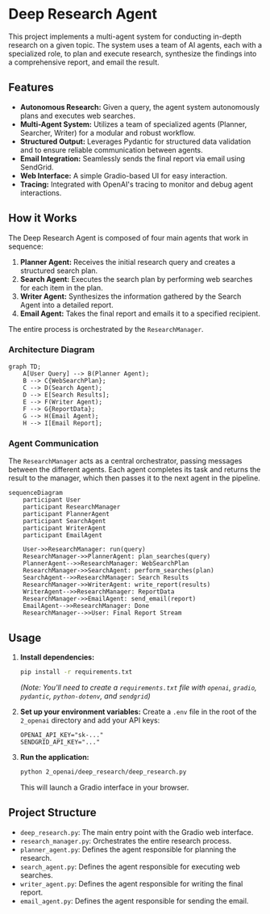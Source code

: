 # Deep Research Agent

This project implements a multi-agent system for conducting in-depth research on a given topic. The system uses a team of AI agents, each with a specialized role, to plan and execute research, synthesize the findings into a comprehensive report, and email the result.

## Features

-   **Autonomous Research:** Given a query, the agent system autonomously plans and executes web searches.
-   **Multi-Agent System:** Utilizes a team of specialized agents (Planner, Searcher, Writer) for a modular and robust workflow.
-   **Structured Output:** Leverages Pydantic for structured data validation and to ensure reliable communication between agents.
-   **Email Integration:** Seamlessly sends the final report via email using SendGrid.
-   **Web Interface:** A simple Gradio-based UI for easy interaction.
-   **Tracing:** Integrated with OpenAI's tracing to monitor and debug agent interactions.

## How it Works

The Deep Research Agent is composed of four main agents that work in sequence:

1.  **Planner Agent:** Receives the initial research query and creates a structured search plan.
2.  **Search Agent:** Executes the search plan by performing web searches for each item in the plan.
3.  **Writer Agent:** Synthesizes the information gathered by the Search Agent into a detailed report.
4.  **Email Agent:** Takes the final report and emails it to a specified recipient.

The entire process is orchestrated by the `ResearchManager`.

### Architecture Diagram
```mermaid
graph TD;
    A[User Query] --> B(Planner Agent);
    B --> C{WebSearchPlan};
    C --> D(Search Agent);
    D --> E[Search Results];
    E --> F(Writer Agent);
    F --> G{ReportData};
    G --> H(Email Agent);
    H --> I[Email Report];
```

### Agent Communication
The `ResearchManager` acts as a central orchestrator, passing messages between the different agents. Each agent completes its task and returns the result to the manager, which then passes it to the next agent in the pipeline.

```mermaid
sequenceDiagram
    participant User
    participant ResearchManager
    participant PlannerAgent
    participant SearchAgent
    participant WriterAgent
    participant EmailAgent

    User->>ResearchManager: run(query)
    ResearchManager->>PlannerAgent: plan_searches(query)
    PlannerAgent-->>ResearchManager: WebSearchPlan
    ResearchManager->>SearchAgent: perform_searches(plan)
    SearchAgent-->>ResearchManager: Search Results
    ResearchManager->>WriterAgent: write_report(results)
    WriterAgent-->>ResearchManager: ReportData
    ResearchManager->>EmailAgent: send_email(report)
    EmailAgent-->>ResearchManager: Done
    ResearchManager-->>User: Final Report Stream
```

## Usage

1.  **Install dependencies:**
    ```bash
    pip install -r requirements.txt
    ```
    *(Note: You'll need to create a `requirements.txt` file with `openai`, `gradio`, `pydantic`, `python-dotenv`, and `sendgrid`)*

2.  **Set up your environment variables:**
    Create a `.env` file in the root of the `2_openai` directory and add your API keys:
    ```
    OPENAI_API_KEY="sk-..."
    SENDGRID_API_KEY="..."
    ```

3.  **Run the application:**
    ```bash
    python 2_openai/deep_research/deep_research.py
    ```
    This will launch a Gradio interface in your browser.

## Project Structure
- `deep_research.py`: The main entry point with the Gradio web interface.
- `research_manager.py`: Orchestrates the entire research process.
- `planner_agent.py`: Defines the agent responsible for planning the research.
- `search_agent.py`: Defines the agent responsible for executing web searches.
- `writer_agent.py`: Defines the agent responsible for writing the final report.
- `email_agent.py`: Defines the agent responsible for sending the email. 